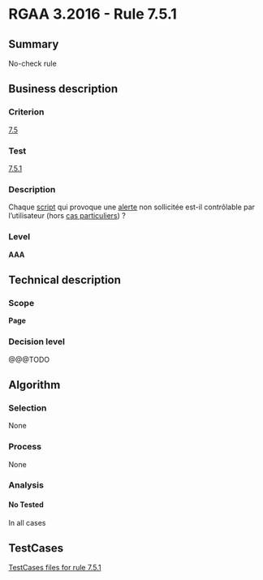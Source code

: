 # RGAA 3.2016 - Rule 7.5.1

## Summary
No-check rule


## Business description

### Criterion
[7.5](http://references.modernisation.gouv.fr/rgaa-accessibilite/2016/criteres.html#crit-7-5)

### Test
[7.5.1](http://references.modernisation.gouv.fr/rgaa-accessibilite/2016/criteres.html#test-7-5-1)

### Description
<div lang="fr">Chaque <a href="http://references.modernisation.gouv.fr/rgaa-accessibilite/2016/glossaire.html#script">script</a> qui provoque une <a href="http://references.modernisation.gouv.fr/rgaa-accessibilite/2016/glossaire.html#alerte">alerte</a> non sollicit&#xE9;e est-il contr&#xF4;lable par l&#x2019;utilisateur (hors <a href="http://references.modernisation.gouv.fr/rgaa-accessibilite/cas-particuliers.html#cp-7-5" title="Cas particuliers pour le crit&#xE8;re 7.5">cas particuliers</a>)&nbsp;?</div>

### Level
**AAA**


## Technical description

### Scope
**Page**

### Decision level
@@@TODO


## Algorithm

### Selection
None

### Process
None

### Analysis

#### No Tested
In all cases


##  TestCases

[TestCases files for rule 7.5.1](https://github.com/Asqatasun/Asqatasun/tree/develop/rules/rules-rgaa3.2016/src/test/resources/testcases/rgaa32016/Rgaa32016Rule070501/)


